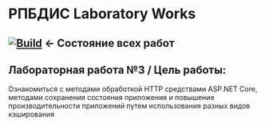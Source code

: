 # РПБДИС Laboratory Works

## [![Build](https://github.com/y4ile/lab2/actions/workflows/main.yml/badge.svg)](https://github.com/y4ile/lab2/actions/workflows/main.yml) <- Состояние всех работ

## Лабораторная работа №3 / Цель работы: 

Ознакомиться c методами обработкой HTTP средствами ASP.NET Core, методами сохранения состояния приложения и повышение производительности приложений путем использования разных видов кэширования
